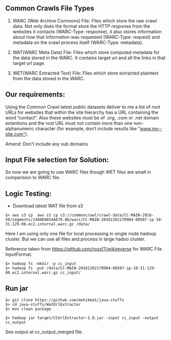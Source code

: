 
Common Crawls File Types
-------------------------

1. WARC (Web Archive Commons) File:
   Files which store the raw crawl data.
   Not only does the format store the HTTP response from the websites it contacts (WARC-Type: response),
   it also stores information about how that information was requested (WARC-Type: request)
   and metadata on the crawl process itself (WARC-Type: metadata).

2. WAT(WARC Meta Data) File:
   Files which store computed metadata for the data stored in the WARC.
   It contains target url and all the links in that target url page.

3. WET(WARC Extracted Text) File:
   Files which store extracted plaintext from the data stored in the WARC.

Our requirements:
-----------------
Using the Common Crawl latest public datasets deliver to me a list of root URLs for websites that within the site
hierarchy has a URL containing the word “contact”. Also these websites must be of .org, .com or .net domain extentions
and the root URL must not contain more than one non-alphanumeric character (for example, don’t include results like “www.my--site.com”).

Amend: Don't include any sub domains

Input File selection for Solution:
----------------------------------
So now we are going to use WARC files though WET files are small in comparision to WARC file.


Logic Testing:
--------------

- Download latest WAT file from s3

`$> aws s3 cp  aws s3 cp s3://commoncrawl/crawl-data/CC-MAIN-2016-50/segments/1480698544679.86/warc/CC-MAIN-20161202170904-00507-ip-10-31-129-80.ec2.internal.warc.gz /data/`

Here I am using only one file for local processing in single node hadoop cluster.
But we can use all files and process in large hadoo cluster.

Reference taken from https://github.com/rossf7/wikireverse for WARC File InputFormat.

```
$> hadoop fs -mkdir -p cc_input
$> hadoop fs -put /data/CC-MAIN-20161202170904-00507-ip-10-31-129-80.ec2.internal.warc.gz cc_input/
```

Run jar
--------
```
$> git clone https://github.com/mehikmat/java-stuffs
$> cd java-stuffs/WatUrlExtractor
$> mvn clean package

$> hadoop jar target/CCUrlExtractor-1.0.jar -input cc_input -output cc_output
```

See output at cc_output_merged file.



